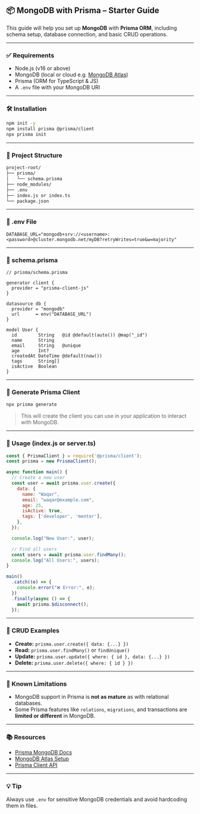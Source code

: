 ## 📦 MongoDB with Prisma – Starter Guide

This guide will help you set up **MongoDB** with **Prisma ORM**, including schema setup, database connection, and basic CRUD operations.

---

### ✅ Requirements

* Node.js (v16 or above)
* MongoDB (local or cloud e.g. [MongoDB Atlas](https://www.mongodb.com/cloud/atlas))
* Prisma (ORM for TypeScript & JS)
* A `.env` file with your MongoDB URI

---

### 🛠️ Installation

```bash
npm init -y
npm install prisma @prisma/client
npx prisma init
```

---

### 📁 Project Structure

```bash
project-root/
├── prisma/
│   └── schema.prisma
├── node_modules/
├── .env
├── index.js or index.ts
└── package.json
```

---

### 📝 .env File

```env
DATABASE_URL="mongodb+srv://<username>:<password>@cluster.mongodb.net/myDB?retryWrites=true&w=majority"
```

---

### 🔧 schema.prisma

```prisma
// prisma/schema.prisma

generator client {
  provider = "prisma-client-js"
}

datasource db {
  provider = "mongodb"
  url      = env("DATABASE_URL")
}

model User {
  id        String   @id @default(auto()) @map("_id")
  name      String
  email     String   @unique
  age       Int?
  createdAt DateTime @default(now())
  tags      String[]
  isActive  Boolean
}
```

---

### 🧬 Generate Prisma Client

```bash
npx prisma generate
```

> This will create the client you can use in your application to interact with MongoDB.

---

### 📂 Usage (index.js or server.ts)

```js
const { PrismaClient } = require('@prisma/client');
const prisma = new PrismaClient();

async function main() {
  // Create a new user
  const user = await prisma.user.create({
    data: {
      name: "Waqar",
      email: "waqar@example.com",
      age: 25,
      isActive: true,
      tags: ['developer', 'mentor'],
    },
  });

  console.log("New User:", user);

  // Find all users
  const users = await prisma.user.findMany();
  console.log("All Users:", users);
}

main()
  .catch((e) => {
    console.error("❌ Error:", e);
  })
  .finally(async () => {
    await prisma.$disconnect();
  });
```

---

### 🧪 CRUD Examples

* **Create:** `prisma.user.create({ data: {...} })`
* **Read:** `prisma.user.findMany()` or `findUnique()`
* **Update:** `prisma.user.update({ where: { id }, data: {...} })`
* **Delete:** `prisma.user.delete({ where: { id } })`

---

### 🛑 Known Limitations

* MongoDB support in Prisma is **not as mature** as with relational databases.
* Some Prisma features like `relations`, `migrations`, and transactions are **limited or different** in MongoDB.

---

### 📚 Resources

* [Prisma MongoDB Docs](https://www.prisma.io/docs/concepts/database-connectors/mongodb)
* [MongoDB Atlas Setup](https://www.mongodb.com/docs/atlas/)
* [Prisma Client API](https://www.prisma.io/docs/reference/api-reference/prisma-client-reference)

---

### 💡 Tip

Always use `.env` for sensitive MongoDB credentials and avoid hardcoding them in files.


